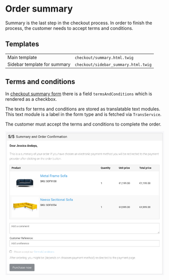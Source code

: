 # Order summary

Summary is the last step in the checkout process. In order to finish the process, the customer needs to accept terms and conditions.

## Templates

|                              |           |
| ---------------------------- | --------- |
| Main template                | `checkout/summary.html.twig` |
| Sidebar template for summary | `checkout/sidebar_summary.html.twig`  |

## Terms and conditions

In [checkout summary form](checkout_summary_form.md) there is a field `termsAndConditions` which is rendered as a checkbox.

The texts for terms and conditions are stored as translatable text modules.
This text module is a label in the form type and is fetched via `TransService`.

The customer must accept the terms and conditions to complete the order.

![](../../../img/checkout_6.png)
